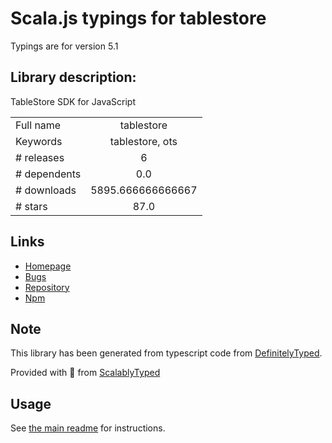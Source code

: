 
# Scala.js typings for tablestore

Typings are for version 5.1

## Library description:
TableStore SDK for JavaScript

|                    |                 |
| ------------------ | :-------------: |
| Full name          | tablestore |
| Keywords           | tablestore, ots |
| # releases         | 6 |
| # dependents       | 0.0 |
| # downloads        | 5895.666666666667 |
| # stars            | 87.0 |

## Links
- [Homepage](https://github.com/aliyun/aliyun-tablestore-nodejs-sdk#readme)
- [Bugs](https://github.com/aliyun/aliyun-tablestore-nodejs-sdk/issues)
- [Repository](https://github.com/aliyun/aliyun-tablestore-nodejs-sdk)
- [Npm](https://www.npmjs.com/package/tablestore)
    


## Note
This library has been generated from typescript code from [DefinitelyTyped](https://definitelytyped.org).

Provided with :purple_heart: from [ScalablyTyped](https://github.com/oyvindberg/ScalablyTyped)

## Usage
See [the main readme](../../readme.md) for instructions.


